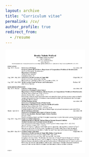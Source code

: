 ```yaml
---
layout: archive
title: "Curriculum vitae"
permalink: /cv/
author_profile: true
redirect_from:
  - /resume
---
```


<a href="https://github.com/bnwolford/bnwolford.github.io/raw/master/files/BW_CV_Jan_2019.pdf" download="BW_CV_Jan_2019.pdf"><img src="images/BW_CV_Jan_2019_pg1.jpg" height="50%" width="50%"></a>
